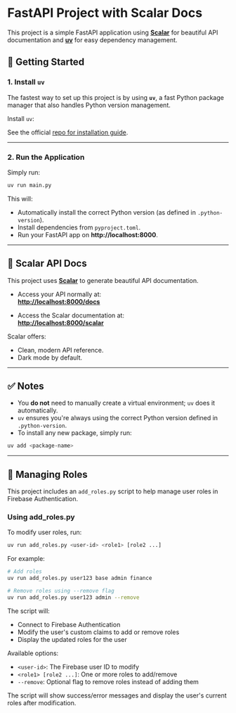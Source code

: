 # FastAPI Project with Scalar Docs

This project is a simple FastAPI application using **[Scalar](https://scalar-api.com/)** for beautiful API documentation and **[uv](https://github.com/astral-sh/uv)** for easy dependency management.

## 🚀 Getting Started

### 1. Install `uv`
The fastest way to set up this project is by using **`uv`**, a fast Python package manager that also handles Python version management.

Install `uv`:

See the official [repo for installation guide](https://github.com/astral-sh/uv).

---

### 2. Run the Application
Simply run:

```bash
uv run main.py
```

This will:
- Automatically install the correct Python version (as defined in `.python-version`).
- Install dependencies from `pyproject.toml`.
- Run your FastAPI app on **http://localhost:8000**.

---

## 📜 Scalar API Docs
This project uses **[Scalar](https://scalar-api.com/)** to generate beautiful API documentation.

- Access your API normally at:  
  **[http://localhost:8000/docs](http://localhost:8000/docs)**

- Access the Scalar documentation at:  
  **[http://localhost:8000/scalar](http://localhost:8000/scalar)**

Scalar offers:
- Clean, modern API reference.
- Dark mode by default.


---

## ✅ Notes
- You **do not** need to manually create a virtual environment; `uv` does it automatically.
- `uv` ensures you're always using the correct Python version defined in `.python-version`.
- To install any new package, simply run:
```bash
uv add <package-name>
```

---

## 🔑 Managing Roles
This project includes an `add_roles.py` script to help manage user roles in Firebase Authentication.

### Using add_roles.py
To modify user roles, run:
```bash
uv run add_roles.py <user-id> <role1> [role2 ...]
```

For example:
```bash
# Add roles
uv run add_roles.py user123 base admin finance

# Remove roles using --remove flag
uv run add_roles.py user123 admin --remove
```

The script will:
- Connect to Firebase Authentication
- Modify the user's custom claims to add or remove roles
- Display the updated roles for the user

Available options:
- `<user-id>`: The Firebase user ID to modify
- `<role1> [role2 ...]`: One or more roles to add/remove
- `--remove`: Optional flag to remove roles instead of adding them

The script will show success/error messages and display the user's current roles after modification.
